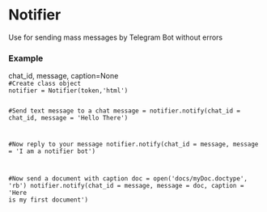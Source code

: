 <h1>Notifier</h1>

<p>Use for sending mass messages by Telegram Bot without errors</p>

<h3>Example</h3>
chat_id, message, caption=None
<code>
#Create class object
notifier = Notifier(token,'html')

#Send text message to a chat
message = notifier.notify(chat_id = chat_id, message = 'Hello There')

#Now reply to your message
notifier.notify(chat_id = message, message = 'I am a notifier bot')

#Now send a document with caption
doc = open('docs/myDoc.doctype', 'rb')
notifier.notify(chat_id = message, message = doc, caption = 'Here is my first document')
</code>

